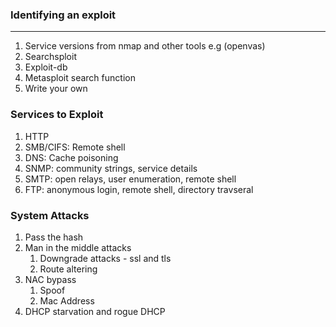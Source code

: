 ### Identifying an exploit
---
1. Service versions from nmap and other tools e.g (openvas)
2. Searchsploit
3. Exploit-db
4. Metasploit search function
5. Write your own
### Services to Exploit
1. HTTP
2. SMB/CIFS: Remote shell
3. DNS: Cache poisoning
4. SNMP: community strings, service details
5. SMTP: open relays, user enumeration, remote shell
6. FTP: anonymous login, remote shell, directory travseral
### System Attacks
1. Pass the hash
2. Man in the middle attacks
	1. Downgrade attacks - ssl and tls
	2. Route altering
3. NAC bypass
	1. Spoof
	2. Mac Address
4. DHCP starvation and rogue DHCP
